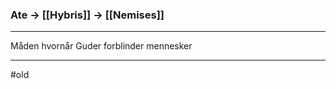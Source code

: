 ### Ate $\rightarrow$ [[Hybris]] $\rightarrow$ [[Nemises]]

---

Måden hvornår Guder forblinder mennesker

---
#old